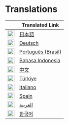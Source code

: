 # Translations

|                                                              | Translated Link                             |
| ------------------------------------------------------------ | ------------------------------------------- |
| <img alt="日本語" title="日本語" src="https://cdn.statically.io/gh/hjnilsson/country-flags/master/svg/jp.svg" width="22"> | [日本語](ja/README.ja.md)                   |
| <img alt="Deutsch" title="Deutsch" src="https://cdn.statically.io/gh/hjnilsson/country-flags/master/svg/de.svg" width="22"> | [Deutsch](de/README.de.md)                  |
| <img alt="Português (Brasil)" title="Português (Brasil)" src="https://cdn.statically.io/gh/hjnilsson/country-flags/master/svg/br.svg" width="22"> | [Português (Brasil)](pt_br/README.pt_br.md) |
| <img alt="Bahasa Indonesia" title="Bahasa Indonesia" src="https://cdn.statically.io/gh/hjnilsson/country-flags/master/svg/id.svg" width="22"> | [Bahasa Indonesia](id/README.id.md)         |
| <img alt="中文" title="中文" src="https://cdn.statically.io/gh/hjnilsson/country-flags/master/svg/cn.svg" width="22"> | [中文](cn/README.cn.md)                     |
| <img alt="Türkiye" title="Türkiye" src="https://cdn.statically.io/gh/hjnilsson/country-flags/master/svg/tr.svg" width="22"> | [Türkiye](tr/README.tr.md)  |
| <img alt="Italiano" title="Italiano" src="https://cdn.statically.io/gh/hjnilsson/country-flags/master/svg/it.svg" width="22"> | [Italiano](it/README.it.md)  |
| <img alt="Spain" title="Spain" src="https://cdn.statically.io/gh/hjnilsson/country-flags/master/svg/es.svg" width="22"> | [Spain](es/README.es.md)                    |
| <img alt="العربية" title="العربية" src="https://cdn.statically.io/gh/hjnilsson/country-flags/master/svg/sa.svg" width="22"> | [العربية](ar/README.ar.md)                  |
| <img title="한국어" alt="한국어" src="https://cdn.statically.io/gh/hjnilsson/country-flags/master/svg/kr.svg" width="22"> | [한국어](kr/README.kr.md)  |
